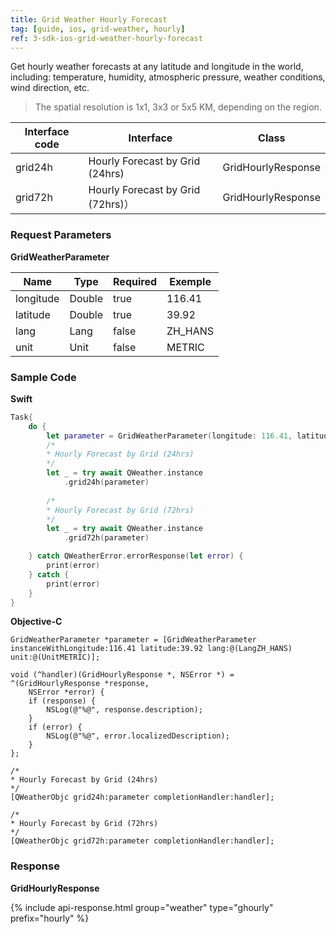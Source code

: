 ```yaml
---
title: Grid Weather Hourly Forecast
tag: [guide, ios, grid-weather, hourly]
ref: 3-sdk-ios-grid-weather-hourly-forecast
---
```


Get hourly weather forecasts at any latitude and longitude in the world, including: temperature, humidity, atmospheric pressure, weather conditions, wind direction, etc.

> The spatial resolution is 1x1, 3x3 or 5x5 KM, depending on the region.

| Interface code       | Interface     | Class             |
| --------------------------- | ---- | ------------------ |
| grid24h | Hourly Forecast by Grid (24hrs)| GridHourlyResponse |
| grid72h | Hourly Forecast by Grid (72hrs)）| GridHourlyResponse |


### Request Parameters 

**GridWeatherParameter**

| Name  | Type | Required | Exemple |
| -------- | -------- | ---- | ------ |
| longitude | Double | true | 116.41 |
| latitude | Double | true | 39.92 |
| lang | Lang | false | ZH_HANS |
| unit | Unit | false | METRIC |

### Sample Code

**Swift**

```swift
Task{
    do {
        let parameter = GridWeatherParameter(longitude: 116.41, latitude: 39.92)
        /*
        * Hourly Forecast by Grid (24hrs)
        */
        let _ = try await QWeather.instance
            .grid24h(parameter)
        
        /*
        * Hourly Forecast by Grid (72hrs)
        */
        let _ = try await QWeather.instance
            .grid72h(parameter)

    } catch QWeatherError.errorResponse(let error) {
        print(error)
    } catch {
        print(error)
    }
}
```

**Objective-C**

```objc
GridWeatherParameter *parameter = [GridWeatherParameter instanceWithLongitude:116.41 latitude:39.92 lang:@(LangZH_HANS) unit:@(UnitMETRIC)];

void (^handler)(GridHourlyResponse *, NSError *) = ^(GridHourlyResponse *response,
    NSError *error) {
    if (response) {
        NSLog(@"%@", response.description);
    }
    if (error) {
        NSLog(@"%@", error.localizedDescription);
    }
};

/*
* Hourly Forecast by Grid (24hrs)
*/
[QWeatherObjc grid24h:parameter completionHandler:handler];

/*
* Hourly Forecast by Grid (72hrs)
*/
[QWeatherObjc grid72h:parameter completionHandler:handler];
```

### Response

**GridHourlyResponse**

{% include api-response.html group="weather" type="ghourly" prefix="hourly"  %}

